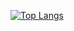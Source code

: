 [![Top Langs](https://github-readme-stats.vercel.app/api/top-langs/?username=DonnaTelloo&layout=compact)](https://github.com/DonnaTelloo)
